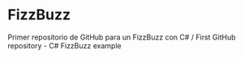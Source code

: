 # FizzBuzz
Primer repositorio de GitHub para un FizzBuzz con C# / First GitHub repository - C# FizzBuzz example

